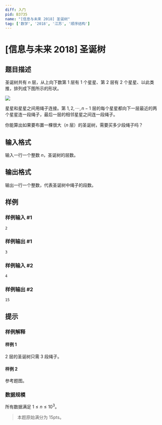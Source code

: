 ```yaml
---
diff: 入门
pid: B3735
name: "[信息与未来 2018] 圣诞树"
tag: ['数学', '2018', '江苏', '顺序结构']
---
```

# [信息与未来 2018] 圣诞树
## 题目描述

圣诞树共有 $n$ 层，从上向下数第 $1$ 层有 $1$ 个星星、第 $2$ 层有 $2$ 个星星、以此类推，排列成下图所示的形状。

![](https://cdn.luogu.com.cn/upload/image_hosting/gnp9d7er.png)

星星和星星之间用绳子连接。第 $1,2,\cdots, n - 1$ 层的每个星星都向下一层最近的两个星星连一段绳子，最后一层的相邻星星之间连一段绳子。

你能算出如果要布置一棵很大（$n$ 层）的圣诞树，需要买多少段绳子吗？
## 输入格式

输入一行一个整数 $n$，圣诞树的层数。
## 输出格式

输出一行一个整数，代表圣诞树中绳子的段数。
## 样例

### 样例输入 #1
```
2
```
### 样例输出 #1
```
3
```
### 样例输入 #2
```
4
```
### 样例输出 #2
```
15
```
## 提示

### 样例解释
#### 样例 $1$
$2$ 层的圣诞树只需 $3$ 段绳⼦。
#### 样例 $2$
参考题图。
### 数据规模
所有数据满足 $1 ≤ n ≤ 10^3$。
> 本题原始满分为 $15\text{pts}$。
